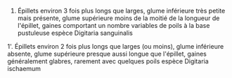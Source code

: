
1. Épillets environ 3 fois plus longs que larges, glume inférieure très petite mais présente, glume supérieure moins de la moitié de la longueur de l'épillet, gaines comportant un nombre variables de poils à la base pustuleuse espèce Digitaria sanguinalis

1'. Épillets environ 2 fois plus longs que larges (ou moins), glume inférieure absente, glume supérieure presque aussi longue que l'épillet, gaines généralement glabres, rarement avec quelques poils espèce Digitaria ischaemum

